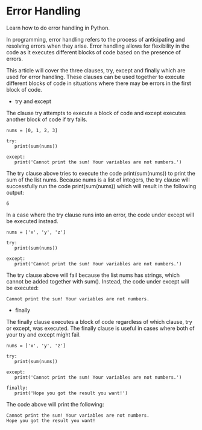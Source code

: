 # Error Handling

Learn how to do error handling in Python.

In programming, error handling refers to the process of anticipating and resolving errors when they arise. Error handling allows for flexibility in the code as it executes different blocks of code based on the presence of errors.

This article will cover the three clauses, try, except and finally which are used for error handling. These clauses can be used together to execute different blocks of code in situations where there may be errors in the first block of code.
* try and except

The clause try attempts to execute a block of code and except executes another block of code if try fails.
````
nums = [0, 1, 2, 3]
 
try:
   print(sum(nums))
 
except:
   print('Cannot print the sum! Your variables are not numbers.')
````
The try clause above tries to execute the code print(sum(nums)) to print the sum of the list nums. Because nums is a list of integers, the try clause will successfully run the code print(sum(nums)) which will result in the following output:
````
6
````
In a case where the try clause runs into an error, the code under except will be executed instead.
````
nums = ['x', 'y', 'z']
 
try:
   print(sum(nums))
 
except:
   print('Cannot print the sum! Your variables are not numbers.')
````
The try clause above will fail because the list nums has strings, which cannot be added together with sum(). Instead, the code under except will be executed:
````
Cannot print the sum! Your variables are not numbers.
````
* finally

The finally clause executes a block of code regardless of which clause, try or except, was executed. The finally clause is useful in cases where both of your try and except might fail.
````
nums = ['x', 'y', 'z']
 
try:
   print(sum(nums))
 
except:
   print('Cannot print the sum! Your variables are not numbers.')
 
finally:
   print('Hope you got the result you want!')
````
The code above will print the following:
````
Cannot print the sum! Your variables are not numbers.
Hope you got the result you want!
````